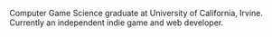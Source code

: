 Computer Game Science graduate at University of California, Irvine. Currently an independent indie game and web developer.

<!---
cagomez6/cagomez6 is a ✨ special ✨ repository because its `README.md` (this file) appears on your GitHub profile.
You can click the Preview link to take a look at your changes.
--->


<!---
cagomez6/cagomez6 is a ✨ special ✨ repository because its `README.md` (this file) appears on your GitHub profile.
You can click the Preview link to take a look at your changes.
--->
